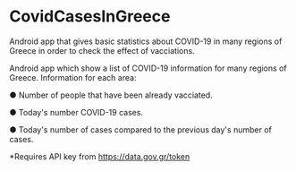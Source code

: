 # CovidCasesInGreece
Android app that gives basic statistics about COVID-19 in many regions of Greece in order to check the effect of vacciations.


Android app which show a list of COVID-19 information for many regions of Greece. 
Information for each area:

 ● Number of people that have been already vacciated.
 
 ● Today's number COVID-19 cases.
 
 ● Today's number of cases compared to the previous day's number of cases. 
 
 
 *Requires API key from https://data.gov.gr/token



